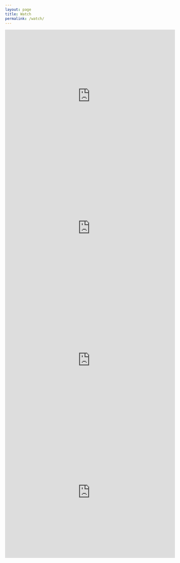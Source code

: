 ```yaml
---
layout: page
title: Watch
permalink: /watch/
---
```


<iframe style="border: 0; width: 560px; height: 435px;" src="https://bandcamp.com/VideoEmbed?track=2985362402&bgcol=ffffff&linkcol=e99708" mozallowfullscreen="1" webkitallowfullscreen="1" allowfullscreen="1" seamless></iframe>

<iframe style="border: 0; width: 560px; height: 435px;" src="https://bandcamp.com/VideoEmbed?track=2115153345&bgcol=ffffff&linkcol=2ebd35" mozallowfullscreen="1" webkitallowfullscreen="1" allowfullscreen="1" seamless></iframe>

<iframe style="border: 0; width: 560px; height: 435px;" src="https://bandcamp.com/VideoEmbed?track=1524477456&bgcol=ffffff&linkcol=0687f5" mozallowfullscreen="1" webkitallowfullscreen="1" allowfullscreen="1" seamless></iframe>

<iframe style="border: 0; width: 560px; height: 435px;" src="https://bandcamp.com/VideoEmbed?track=3903052289&bgcol=ffffff&linkcol=0687f5" mozallowfullscreen="1" webkitallowfullscreen="1" allowfullscreen="1" seamless></iframe>